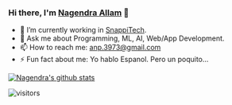 ### Hi there, I'm <a href="https://nagi1998.github.io">Nagendra Allam</a> 👋

- 🔭 I’m currently working in <a href="https://snappi.tech">SnappiTech</a>. 
- 💬 Ask me about Programming, ML, AI, Web/App Development.
- 📫 How to reach me: anp.3973@gmail.com
- ⚡ Fun fact about me: Yo hablo Espanol. Pero un poquito...

<p align="center">
  
<a href="https://github.com/nagi19998/github-readme-stats"><img align="center" src="https://github-readme-stats.vercel.app/api?username=nagendraallam&show_icons=true&include_all_commits=true&theme=buefy&hide_border=true" alt="Nagendra's github stats" /></a>
  
![visitors](https://visitor-badge.laobi.icu/badge?page_id=nagendraallam.nagendraallam)
  
  </p>



